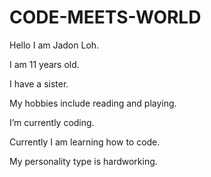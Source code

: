 # CODE-MEETS-WORLD
Hello
I am Jadon Loh.

I am 11 years old.

I have a sister.

My hobbies include reading and playing.

I’m currently coding.

Currently I am learning how to code.

My personality type is hardworking.

